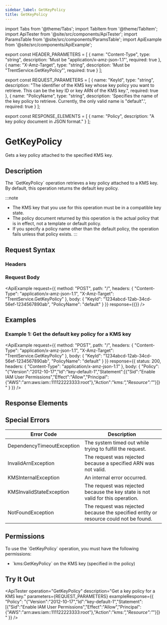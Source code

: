 ```yaml
---
sidebar_label: GetKeyPolicy
title: GetKeyPolicy
---
```


import Tabs from '@theme/Tabs';
import TabItem from '@theme/TabItem';
import ApiTester from '@site/src/components/ApiTester';
import ParamsTable from '@site/src/components/ParamsTable';
import ApiExample from '@site/src/components/ApiExample';

export const HEADER_PARAMETERS = [
  {
    name: "Content-Type",
    type: "string",
    description: 'Must be "application/x-amz-json-1.1"',
    required: true
  },
  {
    name: "X-Amz-Target",
    type: "string",
    description: 'Must be "TrentService.GetKeyPolicy"',
    required: true
  }
];

export const REQUEST_PARAMETERS = [
  {
    name: "KeyId",
    type: "string",
    description: "The identifier of the KMS key whose key policy you want to retrieve. This can be the key ID or key ARN of the KMS key.",
    required: true
  },
  {
    name: "PolicyName",
    type: "string",
    description: 'Specifies the name of the key policy to retrieve. Currently, the only valid name is "default".',
    required: true
  }
];

export const RESPONSE_ELEMENTS = [
  {
    name: "Policy",
    description: "A key policy document in JSON format."
  }
];

# GetKeyPolicy

Gets a key policy attached to the specified KMS key.

## Description

The \`GetKeyPolicy\` operation retrieves a key policy attached to a KMS key. By default, this operation returns the default key policy.

:::note
- The KMS key that you use for this operation must be in a compatible key state.
- The policy document returned by this operation is the actual policy that is in effect, not a template or default policy.
- If you specify a policy name other than the default policy, the operation fails unless that policy exists.
:::

## Request Syntax

### Headers

<ParamsTable parameters={HEADER_PARAMETERS} />

### Request Body

<ParamsTable parameters={REQUEST_PARAMETERS} />

<ApiExample
  request={{
    method: "POST",
    path: "/",
    headers: {
      "Content-Type": "application/x-amz-json-1.1",
      "X-Amz-Target": "TrentService.GetKeyPolicy"
    },
    body: {
      "KeyId": "1234abcd-12ab-34cd-56ef-1234567890ab",
      "PolicyName": "default"
    }
  }}
  response={{}}
/>

## Examples

### Example 1: Get the default key policy for a KMS key

<ApiExample
  request={{
    method: "POST",
    path: "/",
    headers: {
      "Content-Type": "application/x-amz-json-1.1",
      "X-Amz-Target": "TrentService.GetKeyPolicy"
    },
    body: {
      "KeyId": "1234abcd-12ab-34cd-56ef-1234567890ab",
      "PolicyName": "default"
    }
  }}
  response={{
    status: 200,
    headers: {
      "Content-Type": "application/x-amz-json-1.1"
    },
    body: {
      "Policy": "{\"Version\":\"2012-10-17\",\"Id\":\"key-default-1\",\"Statement\":[{\"Sid\":\"Enable IAM User Permissions\",\"Effect\":\"Allow\",\"Principal\":{\"AWS\":\"arn:aws:iam::111122223333:root\"},\"Action\":\"kms:*\",\"Resource\":\"*\"}]}"
    }
  }}
/>

## Response Elements

<ParamsTable responseElements={RESPONSE_ELEMENTS} type="response" />

## Special Errors

| Error Code | Description |
|------------|-------------|
| DependencyTimeoutException | The system timed out while trying to fulfill the request. |
| InvalidArnException | The request was rejected because a specified ARN was not valid. |
| KMSInternalException | An internal error occurred. |
| KMSInvalidStateException | The request was rejected because the key state is not valid for this operation. |
| NotFoundException | The request was rejected because the specified entity or resource could not be found. |

## Permissions

To use the \`GetKeyPolicy\` operation, you must have the following permissions:
- \`kms:GetKeyPolicy\` on the KMS key (specified in the policy)

## Try It Out

<ApiTester
  operation="GetKeyPolicy"
  description="Get a key policy for a KMS key."
  parameters={REQUEST_PARAMETERS}
  exampleResponse={{
    "Policy": "{\"Version\":\"2012-10-17\",\"Id\":\"key-default-1\",\"Statement\":[{\"Sid\":\"Enable IAM User Permissions\",\"Effect\":\"Allow\",\"Principal\":{\"AWS\":\"arn:aws:iam::111122223333:root\"},\"Action\":\"kms:*\",\"Resource\":\"*\"}]}"
  }}
/> 